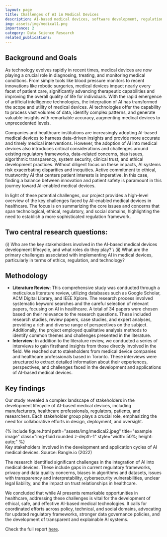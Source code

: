 ```yaml
---
layout: page
title: Challenges of AI in Medical Devices
description: AI-based medical devices, software development, regulation policy
img: assets/img/medical1.png
importance: 2
category: Data Science Research
related_publications: 
---
```


## Background and Goals

As technology evolves rapidly in recent times, medical devices are now playing a crucial role in diagnosing, treating, and monitoring medical conditions. From simple tools like blood pressure monitors to recent innovations like robotic surgeries, medical devices impact nearly every facet of patient care, significantly advancing therapeutic capabilities and improving the overall quality of life for individuals. With the rapid emergence of artificial intelligence technologies, the integration of AI has transformed the scope and utility of medical devices. AI technologies offer the capability to process vast volumes of data, identify complex patterns, and generate valuable insights with remarkable accuracy, augmenting medical devices to unprecedented levels.

Companies and healthcare institutions are increasingly adopting AI-based medical devices to harness data-driven insights and provide more accurate and timely medical interventions. However, the adoption of AI into medical devices also introduces critical considerations and challenges around existing regulatory frameworks, data-related concerns, bias issues, algorithmic transparency, system security, clinical trust, and ethical development practices. Without diligent focus on these impacts, AI systems risk exacerbating disparities and inequities. Active commitment to ethical, trustworthy AI that centers patient interests is imperative. In this case, finding a balance between innovation and patient safety is paramount in this journey toward AI-enabled medical devices. 

In light of these potential challenges, our project provides a high-level overview of the key challenges faced by AI-enabled medical devices in healthcare. The focus is on summarizing the core issues and concerns that span technological, ethical, regulatory, and social domains, highlighting the need to establish a more sophisticated regulation framework.


## Two central research questions:

(i) Who are the key stakeholders involved in the AI-based medical devices development lifecycle, and what roles do they play? \\
(ii) What are the primary challenges associated with implementing AI in medical devices, particularly in terms of ethics, regulation, and technology?


## Methodology

- **Literature Review**: This comprehensive study was conducted through a meticulous literature review, utilizing databases such as Google Scholar, ACM Digital Library, and IEEE Xplore. The research process involved systematic keyword searches and the careful selection of relevant papers, focusing on AI in healthcare. A total of 34 papers were chosen based on their relevance to the research questions. These included research studies, review papers, case studies, and expert analyses, providing a rich and diverse range of perspectives on the subject. Additionally, the project employed qualitative analysis methods to identify common themes and challenges presented in the literature.
- **Interview**: In addition to the literature review, we conducted a series of interviews to gain firsthand insights from those directly involved in the field. We reached out to stakeholders from medical device companies and healthcare professionals based in Toronto. These interviews were structured to extract detailed information about their experiences, perspectives, and challenges faced in the development and applications of AI-based medical devices.


## Key findings

Our study revealed a complex landscape of stakeholders in the development lifecycle of AI-based medical devices, including manufacturers, healthcare professionals, regulators, patients, and researchers. Each stakeholder group plays a crucial role, emphasizing the need for collaborative efforts in design, deployment, and oversight.


<div class="row">
    <div class="col-sm mt-3 mt-md-0">
        {% include figure.html path="assets/img/medical2.jpeg" title="example image" class="img-fluid rounded z-depth-1" style="width: 50%; height: auto;" %}
    </div>
</div>
<div class="caption">
    Key stakeholders involved in the development and application cycles of AI medical devices. Source: Rangle.io (2022)
</div>


The research identified significant challenges in the integration of AI into medical devices. These include gaps in current regulatory frameworks, privacy and data quality concerns, biases in algorithms and datasets, issues with transparency and interpretability, cybersecurity vulnerabilities, unclear legal liability, and the impact on trust relationships in healthcare.

We concluded that while AI presents remarkable opportunities in healthcare, addressing these challenges is vital for the development of ethical, safe, and effective AI-based medical technologies. It calls for coordinated efforts across policy, technical, and social domains, advocating for updated regulatory frameworks, stronger data governance policies, and the development of transparent and explainable AI systems. 

Check the full report <a href="/assets/pdf/report1.pdf" target="_blank">here</a>.


